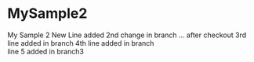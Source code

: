 # MySample2
My Sample 2
New Line added
2nd change in branch ... after checkout
3rd line added in branch
4th line added in branch  
line 5 added in branch3  
